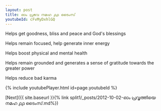 ```yaml
---
layout: post
title: ഓം പ്രഭവ നമഹ ൧൧ ടൈംസ്
youtubeId: cFvMyDxhlGQ
---
```

 
 
Helps get goodness, bliss and peace and God's blessings
 
Helps remain focused, help generate inner energy 
 
Helps boost physical and mental health 
 
Helps remain grounded and generates a sense of gratitude towards the greater power 
 
Helps reduce bad karma
 
 
 
 


{% include youtubePlayer.html id=page.youtubeId %}
 
[Next]({{ site.baseurl }}{% link  split1/_posts/2012-10-02-ഓം പ്രവൃത്തിയെ നമഹ ൧൧ ടൈംസ്.md%})
 
